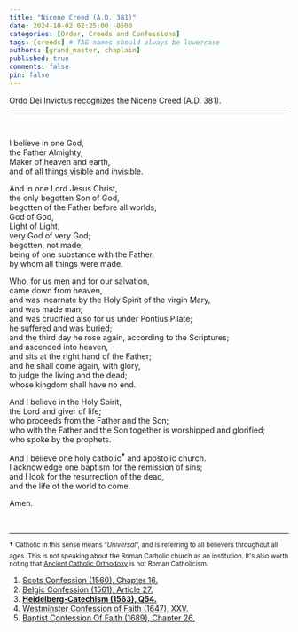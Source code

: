 ```yaml
---
title: "Nicene Creed (A.D. 381)"
date: 2024-10-02 02:25:00 -0500
categories: [Order, Creeds and Confessions]
tags: [creeds] # TAG names should always be lowercase
authors: [grand_master, chaplain]
published: true
comments: false
pin: false
---
```


Ordo Dei Invictus recognizes the Nicene Creed (A.D. 381).

---

<br>

I believe in one God,<br>
the Father Almighty,<br>
Maker of heaven and earth,<br>
and of all things visible and invisible.<br>

And in one Lord Jesus Christ,<br>
the only begotten Son of God,<br>
begotten of the Father before all worlds;<br>
God of God,<br>
Light of Light,<br>
very God of very God;<br>
begotten, not made,<br>
being of one substance with the Father,<br>
by whom all things were made.<br>

Who, for us men and for our salvation,<br>
came down from heaven,<br>
and was incarnate by the Holy Spirit of the virgin Mary,<br>
and was made man;<br>
and was crucified also for us under Pontius Pilate;<br>
he suffered and was buried;<br>
and the third day he rose again, according to the Scriptures;<br>
and ascended into heaven,<br>
and sits at the right hand of the Father;<br>
and he shall come again, with glory,<br>
to judge the living and the dead;<br>
whose kingdom shall have no end.<br>

And I believe in the Holy Spirit,<br>
the Lord and giver of life;<br>
who proceeds from the Father and the Son;<br>
who with the Father and the Son together is worshipped and glorified;<br>
who spoke by the prophets.<br>

And I believe one holy catholic<sup style="font-weight:bold;">†</sup> and apostolic church.<br>
I acknowledge one baptism for the remission of sins;<br>
and I look for the resurrection of the dead,<br>
and the life of the world to come.

Amen.

<br>

---

<sup style="font-weight:bold;">†</sup> <sup>Catholic in this sense means &ldquo;*Universal*&rdquo;, and is referring to all believers throughout all ages. This is not speaking about the Roman Catholic church as an institution. It's also worth noting that [Ancient Catholic Orthodoxy](https://www.crossway.org/articles/10-things-you-should-know-about-reformed-theology-2/) is not Roman Catholicism.</sup>

1. [Scots Confession (1560), Chapter 16.](https://sevenshepherd.github.io/scots-confession/#CH16)
2. [Belgic Confession (1561), Article 27.](https://sevenshepherd.github.io/belgic-confession/#A27)
3. [**Heidelberg-Catechism (1563), Q54.**](https://deiinvictus.com/posts/heidelberg-catechism-1563/#Q54)
4. [Westminster Confession of Faith (1647), XXV.](https://sevenshepherd.github.io/westminster-confession-of-faith/#CHXXV)
5. [Baptist Confession Of Faith (1689), Chapter 26.](https://sevenshepherd.github.io/baptist-confession-of-faith/#CH26)

<script>
    var refTagger = {
        settings: {
            bibleVersion: 'ESV',
            tooltipStyle: 'dark'
        }
    };

    (function(d, t) {
        var n=d.querySelector('[nonce]');
        refTagger.settings.nonce = n && (n.nonce||n.getAttribute('nonce'));
        var g = d.createElement(t), s = d.getElementsByTagName(t)[0];
        g.src = 'https://api.reftagger.com/v2/RefTagger.js';
        g.nonce = refTagger.settings.nonce;
        s.parentNode.insertBefore(g, s);
    }(document, 'script'));
</script>
